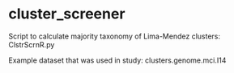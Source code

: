 # cluster_screener

Script to calculate majority taxonomy of Lima-Mendez clusters: ClstrScrnR.py

Example dataset that was used in study: clusters.genome.mci.I14 
